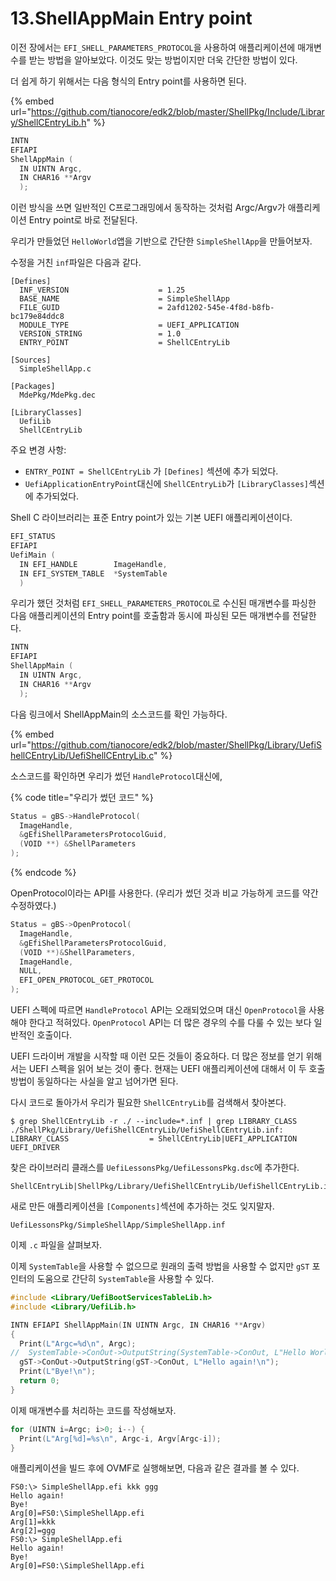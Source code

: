 # 13.ShellAppMain Entry point

이전 장에서는 `EFI_SHELL_PARAMETERS_PROTOCOL`을 사용하여 애플리케이션에 매개변수를 받는 방법을 알아보았다. 이것도 맞는 방법이지만 더욱 간단한 방법이 있다.

더 쉽게 하기 위해서는 다음 형식의 Entry point를 사용하면 된다.

{% embed url="https://github.com/tianocore/edk2/blob/master/ShellPkg/Include/Library/ShellCEntryLib.h" %}

```c
INTN
EFIAPI
ShellAppMain (
  IN UINTN Argc,
  IN CHAR16 **Argv
  );
```

이런 방식을 쓰면 일반적인 C프로그래밍에서 동작하는 것처럼 Argc/Argv가 애플리케이션 Entry point로 바로 전달된다.

우리가 만들었던 `HelloWorld`앱을 기반으로 간단한 `SimpleShellApp`을 만들어보자.

수정을 거친 `inf`파일은 다음과 같다.

```
[Defines]
  INF_VERSION                    = 1.25
  BASE_NAME                      = SimpleShellApp
  FILE_GUID                      = 2afd1202-545e-4f8d-b8fb-bc179e84ddc8
  MODULE_TYPE                    = UEFI_APPLICATION
  VERSION_STRING                 = 1.0
  ENTRY_POINT                    = ShellCEntryLib

[Sources]
  SimpleShellApp.c

[Packages]
  MdePkg/MdePkg.dec

[LibraryClasses]
  UefiLib
  ShellCEntryLib
```

주요 변경 사항:

* `ENTRY_POINT = ShellCEntryLib` 가 `[Defines]` 섹션에 추가 되었다.
* `UefiApplicationEntryPoint`대신에 `ShellCEntryLib`가 `[LibraryClasses]`섹션에 추가되었다.

Shell C 라이브러리는 표준 Entry point가 있는 기본 UEFI 애플리케이션이다.

```c
EFI_STATUS
EFIAPI
UefiMain (
  IN EFI_HANDLE        ImageHandle,
  IN EFI_SYSTEM_TABLE  *SystemTable
  )
```

우리가 했던 것처럼 `EFI_SHELL_PARAMETERS_PROTOCOL`로 수신된 매개변수를 파싱한 다음 애플리케이션의 Entry point를 호출함과 동시에 파싱된 모든 매개변수를 전달한다.

```c
INTN
EFIAPI
ShellAppMain (
  IN UINTN Argc,
  IN CHAR16 **Argv
  );
```

다음 링크에서 ShellAppMain의 소스코드를 확인 가능하다.

{% embed url="https://github.com/tianocore/edk2/blob/master/ShellPkg/Library/UefiShellCEntryLib/UefiShellCEntryLib.c" %}

소스코드를 확인하면 우리가 썼던 `HandleProtocol`대신에,

{% code title="우리가 썼던 코드" %}
```c
Status = gBS->HandleProtocol(
  ImageHandle,
  &gEfiShellParametersProtocolGuid,
  (VOID **) &ShellParameters
);
```
{% endcode %}

OpenProtocol이라는 API를 사용한다. (우리가 썼던 것과 비교 가능하게 코드를 약간 수정하였다.)

```c
Status = gBS->OpenProtocol(
  ImageHandle,
  &gEfiShellParametersProtocolGuid,
  (VOID **)&ShellParameters,
  ImageHandle,
  NULL,
  EFI_OPEN_PROTOCOL_GET_PROTOCOL
);
```

UEFI 스펙에 따르면 `HandleProtocol` API는 오래되었으며 대신 `OpenProtocol`을 사용해야 한다고 적혀있다. `OpenProtocol` API는 더 많은 경우의 수를 다룰 수 있는 보다 일반적인 호출이다.

UEFI 드라이버 개발을 시작할 때 이런 모든 것들이 중요하다. 더 많은 정보를 얻기 위해서는 UEFI 스펙을 읽어 보는 것이 좋다. 현재는 UEFI 애플리케이션에 대해서 이 두 호출 방법이 동일하다는 사실을 알고 넘어가면 된다.

다시 코드로 돌아가서 우리가 필요한 `ShellCEntryLib`를 검색해서 찾아본다.

```shell
$ grep ShellCEntryLib -r ./ --include=*.inf | grep LIBRARY_CLASS
./ShellPkg/Library/UefiShellCEntryLib/UefiShellCEntryLib.inf:  LIBRARY_CLASS                  = ShellCEntryLib|UEFI_APPLICATION UEFI_DRIVER
```

찾은 라이브러리 클래스를 `UefiLessonsPkg/UefiLessonsPkg.dsc`에 추가한다.

```
ShellCEntryLib|ShellPkg/Library/UefiShellCEntryLib/UefiShellCEntryLib.inf
```

새로 만든 애플리케이션을 `[Components]`섹션에 추가하는 것도 잊지말자.

```
UefiLessonsPkg/SimpleShellApp/SimpleShellApp.inf
```

이제 `.c` 파일을 살펴보자.

이제 `SystemTable`을 사용할 수 없으므로 원래의 출력 방법을 사용할 수 없지만 `gST` 포인터의 도움으로 간단히 `SystemTable`을 사용할 수 있다.

```c
#include <Library/UefiBootServicesTableLib.h>
#include <Library/UefiLib.h>

INTN EFIAPI ShellAppMain(IN UINTN Argc, IN CHAR16 **Argv)
{
  Print(L"Argc=%d\n", Argc);
//  SystemTable->ConOut->OutputString(SystemTable->ConOut, L"Hello World!\n");
  gST->ConOut->OutputString(gST->ConOut, L"Hello again!\n");
  Print(L"Bye!\n");
  return 0;
}
```

이제 매개변수를 처리하는 코드를 작성해보자.

```c
for (UINTN i=Argc; i>0; i--) {
  Print(L"Arg[%d]=%s\n", Argc-i, Argv[Argc-i]);
}
```

애플리케이션을 빌드 후에 OVMF로 실행해보면, 다음과 같은 결과를 볼 수 있다.

```shell
FS0:\> SimpleShellApp.efi kkk ggg
Hello again!
Bye!
Arg[0]=FS0:\SimpleShellApp.efi
Arg[1]=kkk
Arg[2]=ggg
FS0:\> SimpleShellApp.efi
Hello again!
Bye!
Arg[0]=FS0:\SimpleShellApp.efi
```
